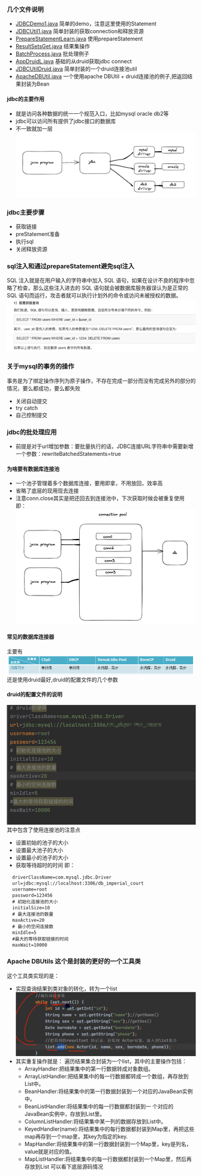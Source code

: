 ### 几个文件说明
- [JDBCDemo1.java](src%2Fmain%2Fjava%2Forg%2Fjdbc_basic%2FJDBCDemo1.java) 简单的demo，注意这里使用的Statement
- [JDBCUtil1.java](src%2Fmain%2Fjava%2Forg%2Fjdbc_basic%2FJDBCUtil1.java) 简单封装的获取connection和释放资源
- [PrepareStatementLearn.java](src%2Fmain%2Fjava%2Forg%2Fjdbc_basic%2FPrepareStatementLearn.java) 使用prepareStatement
- [ResultSetsGet.java](src%2Fmain%2Fjava%2Forg%2Fjdbc_basic%2FResultSetsGet.java) 结果集操作
- [BatchProcess.java](src%2Fmain%2Fjava%2Forg%2Fjdbc_basic%2FBatchProcess.java)  批处理例子
- [AppDruidL.java](src%2Fmain%2Fjava%2Forg%2Fjdbc_basic%2FAppDruidL.java) 基础的从druid获取jdbc connect
- [JDBCUtilDruid.java](src%2Fmain%2Fjava%2Forg%2Fjdbc_basic%2FJDBCUtilDruid.java) 简单封装的一个druid连接池util
- [ApacheDBUtil.java](src%2Fmain%2Fjava%2Forg%2Fjdbc_basic%2FApacheDBUtil.java) 一个使用apache DBUtil + druid连接池的例子,把返回结果封装为Bean

#### jdbc的主要作用
- 就是访问各种数据的统一一个规范入口，比如mysql oracle db2等
- jdbc可以访问所有提供了jdbc接口的数据库
- 不一致就加一层 ![](https://raw.githubusercontent.com/getyou123/git_pic_use/master/zz202301071136983.png)

### jdbc主要步骤
- 获取链接
- preStatement准备
- 执行sql
- 关闭释放资源

### sql注入和通过prepareStatement避免sql注入
SQL 注入就是在用户输入的字符串中加入 SQL 语句，如果在设计不良的程序中忽略了检查，那么这些注入进去的 SQL 语句就会被数据库服务器误认为是正常的 SQL 语句而运行，攻击者就可以执行计划外的命令或访问未被授权的数据。
![](https://raw.githubusercontent.com/getyou123/git_pic_use/master/zz202301072140923.png)

### 关于mysql的事务的操作
事务是为了绑定操作序列为原子操作，不存在完成一部分而没有完成另外的部分的情况，要么都成功，要么都失败
- 关闭自动提交
- try catch 
- 自己控制提交

### jdbc的批处理应用
- 前提是对于url增加参数：要批量执行的话，JDBC连接URL字符串中需要新增一个参数：rewriteBatchedStatements=true


#### 为啥要有数据库连接池
- 一个池子管理着多个数据库连接，要用即拿，不用放回，效率高
- 省略了底层的现用现去连接
- 注意conn.close其实是把还回去到连接池中，下次获取时候会被重复使用
  即：![](https://raw.githubusercontent.com/getyou123/git_pic_use/master/zz202301071139986.png)

#### 常见的数据库连接器
主要有
![](https://raw.githubusercontent.com/getyou123/git_pic_use/master/zz202301071114662.png)
还是使用druid最好,druid的配置文件的几个参数


#### druid的配置文件的说明
![](https://raw.githubusercontent.com/getyou123/git_pic_use/master/zz202301081956757.png)
 其中包含了使用连接池的注意点
- 设置初始的池子的大小
- 设置最大池子的大小
- 设置最小的池子的大小
- 获取等待超时的时间
即： 
```shell # druid的使用
  driverClassName=com.mysql.jdbc.Driver
  url=jdbc:mysql://localhost:3306/db_imperial_court
  username=root
  password=123456
  # 初始化连接池的大小
  initialSize=10
  # 最大连接池的数量
  maxActive=20
  # 最小的空闲连接数
  minIdle=5
  #最大的等待获取链接的时间
  maxWait=10000
```

### Apache DBUtils 这个是封装的更好的一个工具类
这个工具类实现的是：
- 实现查询结果到类对象的转化，转为一个list ![](https://raw.githubusercontent.com/getyou123/git_pic_use/master/zz202301090002627.png)
- 其实重复操作就是： 遍历结果集合封装为一个list，其中的主要操作包括：
  - ArrayHandler:把结果集中的第一行数据转成对象数组。
  - ArrayListHandler:把结果集中的每一行数据都转成一个数组，再存放到List中。
  - BeanHandler:将结果集中的第一行数据封装到一个对应的JavaBean实例中。
  - BeanListHandler:将结果集中的每一行数据都封装到一 个对应的JavaBean实例中，存放到List里。
  - ColumnListHandler:将结果集中某一列的数据存放到List中。
  - KeyedHandler(name):将结果集中的每行数据都封装到Map里，再把这些map再存到一个map里，其key为指定的key.
  - MapHandler:将结果集中的第一行数据封装到一个Map里，key是列名，value就是对应的值。
  - MapListHandler:将结果集中的每一行数据都封装到一个Map里，然后再存放到List
可以看下底层源码情况


